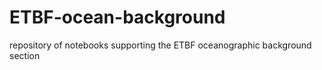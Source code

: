 # ETBF-ocean-background
repository of notebooks supporting the ETBF oceanographic background section

